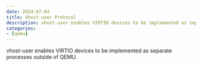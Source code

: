 ```yaml
---
date: 2024-07-04
title: Vhost-user Protocol
description: vhost-user enables VIRTIO devices to be implemented as separate processes outside of QEMU.
categories:
- [qemu]
---
```


vhost-user enables VIRTIO devices to be implemented as separate processes outside of QEMU.
